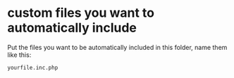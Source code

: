 # custom files you want to automatically include

Put the files you want to be automatically included in this folder, name them like this:
 
```
yourfile.inc.php
``` 
